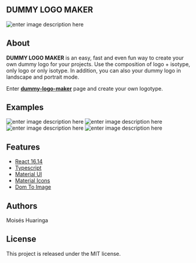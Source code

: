 
## DUMMY LOGO MAKER
![enter image description here](https://moiseshp.github.io/dummy-logo-maker/dummy-logo.png)

## About
**DUMMY LOGO MAKER** is an easy, fast and even fun way to create your own dummy logo for your projects. Use the composition of logo + isotype, only logo or only isotype. In addition, you can also your dummy logo in landscape and portrait mode.

Enter **[dummy-logo-maker](https://moiseshp.github.io/dummy-logo-maker/)** page and create your own logotype.

## Examples
![enter image description here](https://moiseshp.github.io/dummy-logo-maker/dummy-logo_example-1.png)
![enter image description here](https://moiseshp.github.io/dummy-logo-maker/dummy-logo_example-2.png)
![enter image description here](https://moiseshp.github.io/dummy-logo-maker/dummy-logo_example-4.png)
![enter image description here](https://moiseshp.github.io/dummy-logo-maker/dummy-logo_example-5.png)

## Features

 - [React 16.14](https://reactjs.org/docs/getting-started.html)
 - [Typescript](https://www.typescriptlang.org/)
 - [Material UI](https://material-ui.com/)
 - [Material Icons](https://material.io/resources/icons/?style=baseline)
 - [Dom To Image](https://github.com/tsayen/dom-to-image)

##  Authors
Moisés Huaringa

## License
This project is released under the MIT license.